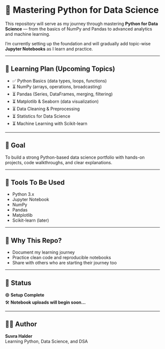 # 📘 Mastering Python for Data Science

This repository will serve as my journey through mastering **Python for Data Science** — from the basics of NumPy and Pandas to advanced analytics and machine learning.

I’m currently setting up the foundation and will gradually add topic-wise **Jupyter Notebooks** as I learn and practice.

---

## 📅 Learning Plan (Upcoming Topics)

- ✅ Python Basics (data types, loops, functions)
- ⏳ NumPy (arrays, operations, broadcasting)
- ⏳ Pandas (Series, DataFrames, merging, filtering)
- ⏳ Matplotlib & Seaborn (data visualization)
- ⏳ Data Cleaning & Preprocessing
- ⏳ Statistics for Data Science
- ⏳ Machine Learning with Scikit-learn

---

## 🚀 Goal

To build a strong Python-based data science portfolio with hands-on projects, code walkthroughs, and clear explanations.

---

## 🔧 Tools To Be Used

- Python 3.x
- Jupyter Notebook
- NumPy
- Pandas
- Matplotlib
- Scikit-learn (later)

---

## 🧠 Why This Repo?

- Document my learning journey
- Practice clean code and reproducible notebooks
- Share with others who are starting their journey too

---

## 📌 Status

🟢 **Setup Complete**  
🛠️ **Notebook uploads will begin soon...**

---

## 🧑‍💻 Author

**Suvra Halder**  
Learning Python, Data Science, and DSA  
